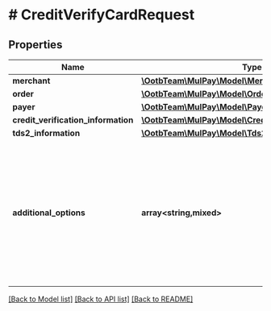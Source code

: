 # # CreditVerifyCardRequest

## Properties

Name | Type | Description | Notes
------------ | ------------- | ------------- | -------------
**merchant** | [**\OotbTeam\MulPay\Model\Merchant**](Merchant.md) |  |
**order** | [**\OotbTeam\MulPay\Model\OrderWithoutAmount**](OrderWithoutAmount.md) |  |
**payer** | [**\OotbTeam\MulPay\Model\Payer**](Payer.md) |  |
**credit_verification_information** | [**\OotbTeam\MulPay\Model\CreditVerificationInformation**](CreditVerificationInformation.md) |  |
**tds2_information** | [**\OotbTeam\MulPay\Model\Tds2Information**](Tds2Information.md) |  | [optional]
**additional_options** | **array<string,mixed>** | 追加情報   予備項目であり、通常は使用しないでください。   任意のMap(Key:Value)形式で、KeyとValueはともにString型のみ設定可能です。   20個までの要素を設定可能です。 | [optional]

[[Back to Model list]](../../README.md#models) [[Back to API list]](../../README.md#endpoints) [[Back to README]](../../README.md)
